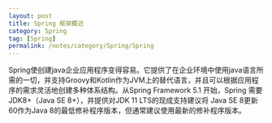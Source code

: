 ```yaml
---
layout: post
title: Spring 框架概述
category: Spring
tag: [Spring]
permalink: /notes/category/Spring/Spring
---
```


Spring使创建java企业应用程序变得容易。它提供了在企业环境中使用java语言所需的一切，并支持Groovy和Kotlin作为JVM上的替代语言，并且可以根据应用程序的需求灵活地创建多种体系结构。从Spring Framework 5.1 开始，Spring 需要JDK8+（Java SE 8+），并提供对JDK 11 LTS的现成支持建议将 Java SE 8更新60作为Java 8的最低修补程序版本，但通常建议使用最新的修补程序版本。